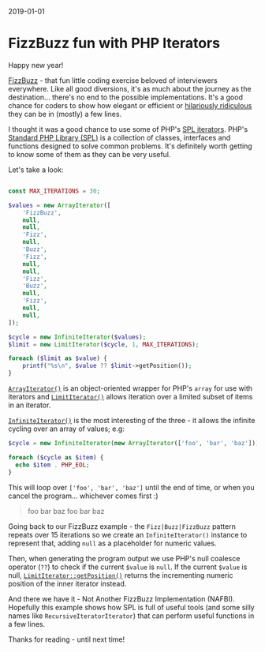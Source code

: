 2019-01-01

# FizzBuzz fun with PHP Iterators

Happy new year!

[FizzBuzz](https://en.wikipedia.org/wiki/Fizz_buzz) - that fun little coding exercise beloved of interviewers everywhere. Like all good diversions, it's as much about the journey as the destination... there's no end to the possible implementations. It's a good chance for coders to show how elegant or efficient or [hilariously ridiculous](https://github.com/EnterpriseQualityCoding/FizzBuzzEnterpriseEdition) they can be in (mostly) a few lines.

I thought it was a good chance to use some of PHP's [SPL iterators](http://php.net/manual/en/spl.iterators.php). PHP's [Standard PHP Library (SPL)](http://php.net/manual/en/intro.spl.php) is a collection of classes, interfaces and functions designed to solve common problems. It's definitely worth getting to know some of them as they can be very useful.

Let's take a look:

```php

const MAX_ITERATIONS = 30;

$values = new ArrayIterator([
    'FizzBuzz',
    null,
    null,
    'Fizz',
    null,
    'Buzz',
    'Fizz',
    null,
    null,
    'Fizz',
    'Buzz',
    null,
    'Fizz',
    null,
    null,
]);

$cycle = new InfiniteIterator($values);
$limit = new LimitIterator($cycle, 1, MAX_ITERATIONS);

foreach ($limit as $value) {
    printf("%s\n", $value ?? $limit->getPosition());
}
```

[`ArrayIterator()`](http://php.net/manual/en/class.arrayiterator.php) is an object-oriented wrapper for PHP's `array` for use with iterators and [`LimitIterator()`](http://php.net/manual/en/class.limititerator.php) allows iteration over a limited subset of items in an iterator.

[`InfiniteIterator()`](http://php.net/manual/en/class.infiniteiterator.php) is the most interesting of the three - it allows the infinite cycling over an array of values; e.g:

```php
$cycle = new InfiniteIterator(new ArrayIterator(['foo', 'bar', 'baz']));

foreach ($cycle as $item) {
  echo $item . PHP_EOL;
}
```

This will loop over `['foo', 'bar', 'baz']` until the end of time, or when you cancel the program... whichever comes first :)

> foo
> bar
> baz
> foo
> bar
> baz

Going back to our FizzBuzz example - the `Fizz|Buzz|FizzBuzz` pattern repeats over 15 iterations so we create an `InfiniteIterator()` instance to represent that, adding `null` as a placeholder for numeric values.

Then, when generating the program output we use PHP's null coalesce operator (`??`) to check if the current `$value` is `null`. If the current `$value` is null, [`LimitIterator::getPosition()`](http://php.net/manual/en/limititerator.getposition.php) returns the incrementing numeric position of the inner iterator instead.

And there we have it - Not Another FizzBuzz Implementation (NAFBI). Hopefully this example shows how SPL is full of useful tools (and some silly names like `RecursiveIteratorIterator`) that can perform useful functions in a few lines.

Thanks for reading - until next time!
